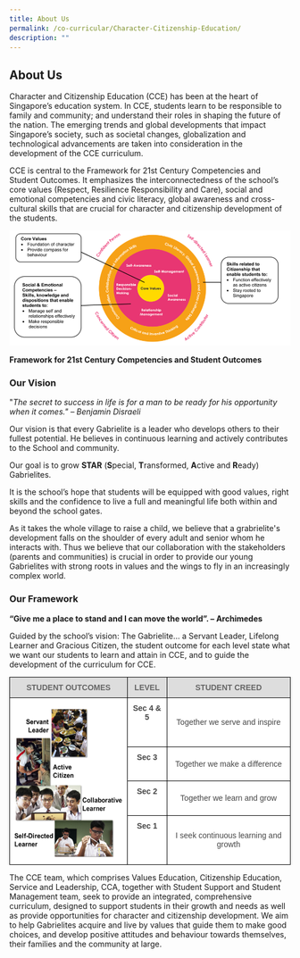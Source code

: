 ```yaml
---
title: About Us
permalink: /co-curricular/Character-Citizenship-Education/
description: ""
---
```

## About Us

Character and Citizenship Education (CCE) has been at the heart of Singapore’s education system. In CCE, students learn to be responsible to family and community; and understand their roles in shaping the future of the nation. The emerging trends and global developments that impact Singapore’s society, such as societal changes, globalization and technological advancements are taken into consideration in the development of the CCE curriculum.  

CCE is central to the Framework for 21st Century Competencies and Student Outcomes. It emphasizes the interconnectedness of the school’s core values (Respect, Resilience Responsibility and Care), social and emotional competencies and civic literacy, global awareness and cross-cultural skills that are crucial for character and citizenship development of the students.

![](/images/CCE/Framework%20for%2021st%20Century%20Competencies%20and%20Student%20Outcomes.png)


**Framework for 21st Century Competencies and Student Outcomes**

### Our Vision 

"_The secret to success in life is for a man to be ready for his opportunity when it comes." – Benjamin Disraeli_


Our vision is that every Gabrielite is a leader who develops others to their fullest potential. He believes in continuous learning and actively contributes to the School and community.

Our goal is to grow **STAR** (**S**pecial, **T**ransformed, **A**ctive and **R**eady) Gabrielites.

It is the school’s hope that students will be equipped with good values, right skills and the confidence to live a full and meaningful life both within and beyond the school gates.

As it takes the whole village to raise a child, we believe that a grabrielite's development falls on the shoulder of every adult and senior whom he interacts with. Thus we believe that our collaboration with the stakeholders (parents and communities) is crucial in order to provide our young Gabrielites with strong roots in values and the wings to fly in an increasingly complex world.

### Our Framework 

**“Give me a place to stand and I can move the world”. – Archimedes**

Guided by the school’s vision: The Gabrielite… a Servant Leader, Lifelong Learner and Gracious Citizen, the student outcome for each level state what we want our students to learn and attain in CCE, and to guide the development of the curriculum for CCE.

<style type="text/css">
.tg  {border-collapse:collapse;border-spacing:0;}
.tg td{border-color:black;border-style:solid;border-width:1px;font-family:Arial, sans-serif;font-size:14px;
  overflow:hidden;padding:10px 5px;word-break:normal;}
.tg th{border-color:black;border-style:solid;border-width:1px;font-family:Arial, sans-serif;font-size:14px;
  font-weight:normal;overflow:hidden;padding:10px 5px;word-break:normal;}
.tg .tg-sxkx{background-color:#FFF;color:#454545;text-align:center;vertical-align:top}
.tg .tg-a4yv{background-color:#DDD;color:#666;font-weight:bold;text-align:center;vertical-align:top}
.tg .tg-ncov{background-color:#FFF;color:#454545;text-align:center;vertical-align:middle}
.tg .tg-2fwu{background-color:#FFF;color:#454545;font-weight:bold;text-align:center;vertical-align:top}
</style>
<table class="tg">
<thead>
  <tr>
    <th class="tg-a4yv">STUDENT OUTCOMES</th>
    <th class="tg-a4yv">LEVEL</th>
    <th class="tg-a4yv">STUDENT CREED</th>
  </tr>
</thead>
<tbody>
  <tr>
    <td class="tg-sxkx" rowspan="4"><img src="/images/CCE/Student%20Framework.png" alt="Student Framework.png" width="221" height="275"></td>
    <td class="tg-2fwu">Sec 4 &amp; 5</td>
    <td class="tg-ncov">Together we serve and inspire</td>
  </tr>
  <tr>
    <td class="tg-2fwu">Sec 3</td>
    <td class="tg-ncov">Together we make a difference</td>
  </tr>
  <tr>
    <td class="tg-2fwu">Sec 2</td>
    <td class="tg-ncov">Together we learn and grow</td>
  </tr>
  <tr>
    <td class="tg-2fwu">Sec 1</td>
    <td class="tg-ncov">I seek continuous learning and growth</td>
  </tr>
</tbody>
</table>

The CCE team, which comprises Values Education, Citizenship Education, Service and Leadership, CCA, together with Student Support and Student Management team, seek to provide an integrated, comprehensive curriculum, designed to support students in their growth and needs as well as provide opportunities for character and citizenship development. We aim to help Gabrielites acquire and live by values that guide them to make good choices, and develop positive attitudes and behaviour towards themselves, their families and the community at large.